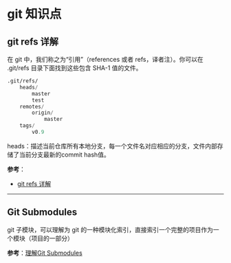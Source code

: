 # git 知识点

## git refs 详解

在 git 中，我们称之为“引用”（references 或者 refs，译者注）。你可以在 .git/refs 目录下面找到这些包含 SHA-1 值的文件。

```l
.git/refs/
    heads/
        master
        test
    remotes/
        origin/
            master
    tags/
        v0.9
```

heads：描述当前仓库所有本地分支，每一个文件名对应相应的分支，文件内部存储了当前分支最新的commit hash值。

**参考**：

- [git refs 详解](http://www.chenchunyong.com/2017/01/06/git-refs-%E8%AF%A6%E8%A7%A3/)

---

## Git Submodules

git 子模块，可以理解为 git 的一种模块化索引，直接索引一个完整的项目作为一个模块（项目的一部分）

**参考**：[理解Git Submodules]([http://www.ayqy.net/blog/%E7%90%86%E8%A7%A3git-submodules/](http://www.ayqy.net/blog/理解git-submodules/))
